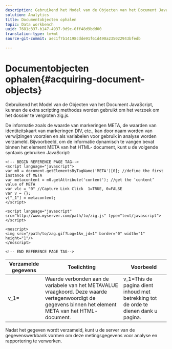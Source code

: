 ```yaml
---
description: Gebruikend het Model van de Objecten van het Document JavaScript, kunnen de extra scripting methodes worden gebruikt om het verzoek om het dossier te vergroten zig.js.
solution: Analytics
title: Documentobjecten ophalen
topic: Data workbench
uuid: 7681c337-b147-4937-9d9c-0ff48d9bdd00
translation-type: tm+mt
source-git-commit: aec1f7b14198cdde91f61d490a235022943bfedb

---
```



# Documentobjecten ophalen{#acquiring-document-objects}

Gebruikend het Model van de Objecten van het Document JavaScript, kunnen de extra scripting methodes worden gebruikt om het verzoek om het dossier te vergroten zig.js.

De informatie zoals de waarde van markeringen META, de waarden van identiteitskaart van markeringen DIV, etc., kan door naam worden van verwijzingen voorzien en als variabelen voor gebruik in analyse worden verzameld. Bijvoorbeeld, om de informatie dynamisch te vangen bevat binnen het element META van het HTML- document, kunt u de volgende syntaxis gebruiken JavaScript:

```
<!-- BEGIN REFERENCE PAGE TAG--> 
<script language="javascript"> 
var m0 = document.getElementsByTagName('META')[0]; //define the first instance of META 
var metacontent = m0.getAttribute('content'); //get the ‘content’ value of META 
var vlc = "0" //Capture Link Click  1=TRUE, 0=FALSE 
var v = {}; 
v["_1"] = metacontent; 
</script> 
 
<script language="javascript" src=”http://www.myserver.com/path/to/zig.js" type="text/javascript"></script> 
 
<noscript> 
<img src="/path/to/zag.gif?Log=1&v_jd=1" border="0" width="1" height="1"/> 
</noscript> 
 
<!-- END REFERENCE PAGE TAG-->
```

| Verzamelde gegevens | Toelichting | Voorbeeld |
|---|---|---|
| v_1= | Waarde verbonden aan de variabele van het METAVALUE vraagkoord. Deze waarde vertegenwoordigt de gegevens binnen het element META van het HTML- document. | v_1=This de pagina dient inhoud met betrekking tot de orde te dienen dank u pagina. |

Nadat het gegeven wordt verzameld, kunt u de server van de gegevenswerkbank vormen om deze metingsgegevens voor analyse en rapportering te verwerken.

